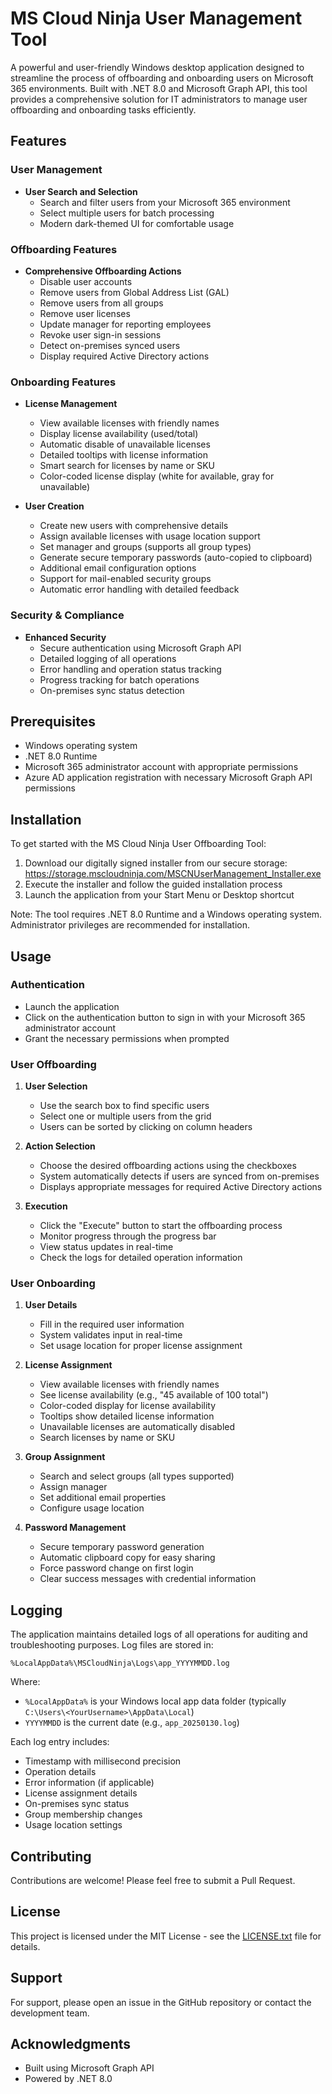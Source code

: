 # MS Cloud Ninja User Management Tool

A powerful and user-friendly Windows desktop application designed to streamline the process of offboarding and onboarding users on Microsoft 365 environments. Built with .NET 8.0 and Microsoft Graph API, this tool provides a comprehensive solution for IT administrators to manage user offboarding and onboarding tasks efficiently.

## Features

### User Management
- **User Search and Selection**
  - Search and filter users from your Microsoft 365 environment
  - Select multiple users for batch processing
  - Modern dark-themed UI for comfortable usage

### Offboarding Features
- **Comprehensive Offboarding Actions**
  - Disable user accounts
  - Remove users from Global Address List (GAL)
  - Remove users from all groups
  - Remove user licenses
  - Update manager for reporting employees
  - Revoke user sign-in sessions
  - Detect on-premises synced users
  - Display required Active Directory actions

### Onboarding Features
- **License Management**
  - View available licenses with friendly names
  - Display license availability (used/total)
  - Automatic disable of unavailable licenses
  - Detailed tooltips with license information
  - Smart search for licenses by name or SKU
  - Color-coded license display (white for available, gray for unavailable)

- **User Creation**
  - Create new users with comprehensive details
  - Assign available licenses with usage location support
  - Set manager and groups (supports all group types)
  - Generate secure temporary passwords (auto-copied to clipboard)
  - Additional email configuration options
  - Support for mail-enabled security groups
  - Automatic error handling with detailed feedback

### Security & Compliance
- **Enhanced Security**
  - Secure authentication using Microsoft Graph API
  - Detailed logging of all operations
  - Error handling and operation status tracking
  - Progress tracking for batch operations
  - On-premises sync status detection

## Prerequisites

- Windows operating system
- .NET 8.0 Runtime
- Microsoft 365 administrator account with appropriate permissions
- Azure AD application registration with necessary Microsoft Graph API permissions

## Installation

To get started with the MS Cloud Ninja User Offboarding Tool:

1. Download our digitally signed installer from our secure storage:
   https://storage.mscloudninja.com/MSCNUserManagement_Installer.exe
2. Execute the installer and follow the guided installation process
3. Launch the application from your Start Menu or Desktop shortcut

Note: The tool requires .NET 8.0 Runtime and a Windows operating system. Administrator privileges are recommended for installation.

## Usage

### Authentication
- Launch the application
- Click on the authentication button to sign in with your Microsoft 365 administrator account
- Grant the necessary permissions when prompted

### User Offboarding
1. **User Selection**
   - Use the search box to find specific users
   - Select one or multiple users from the grid
   - Users can be sorted by clicking on column headers

2. **Action Selection**
   - Choose the desired offboarding actions using the checkboxes
   - System automatically detects if users are synced from on-premises
   - Displays appropriate messages for required Active Directory actions

3. **Execution**
   - Click the "Execute" button to start the offboarding process
   - Monitor progress through the progress bar
   - View status updates in real-time
   - Check the logs for detailed operation information

### User Onboarding
1. **User Details**
   - Fill in the required user information
   - System validates input in real-time
   - Set usage location for proper license assignment

2. **License Assignment**
   - View available licenses with friendly names
   - See license availability (e.g., "45 available of 100 total")
   - Color-coded display for license availability
   - Tooltips show detailed license information
   - Unavailable licenses are automatically disabled
   - Search licenses by name or SKU

3. **Group Assignment**
   - Search and select groups (all types supported)
   - Assign manager
   - Set additional email properties
   - Configure usage location

4. **Password Management**
   - Secure temporary password generation
   - Automatic clipboard copy for easy sharing
   - Force password change on first login
   - Clear success messages with credential information

## Logging

The application maintains detailed logs of all operations for auditing and troubleshooting purposes. Log files are stored in:
```
%LocalAppData%\MSCloudNinja\Logs\app_YYYYMMDD.log
```
Where:
- `%LocalAppData%` is your Windows local app data folder (typically `C:\Users\<YourUsername>\AppData\Local`)
- `YYYYMMDD` is the current date (e.g., `app_20250130.log`)

Each log entry includes:
- Timestamp with millisecond precision
- Operation details
- Error information (if applicable)
- License assignment details
- On-premises sync status
- Group membership changes
- Usage location settings

## Contributing

Contributions are welcome! Please feel free to submit a Pull Request.

## License

This project is licensed under the MIT License - see the [LICENSE.txt](LICENSE.txt) file for details.

## Support

For support, please open an issue in the GitHub repository or contact the development team.

## Acknowledgments

- Built using Microsoft Graph API
- Powered by .NET 8.0
